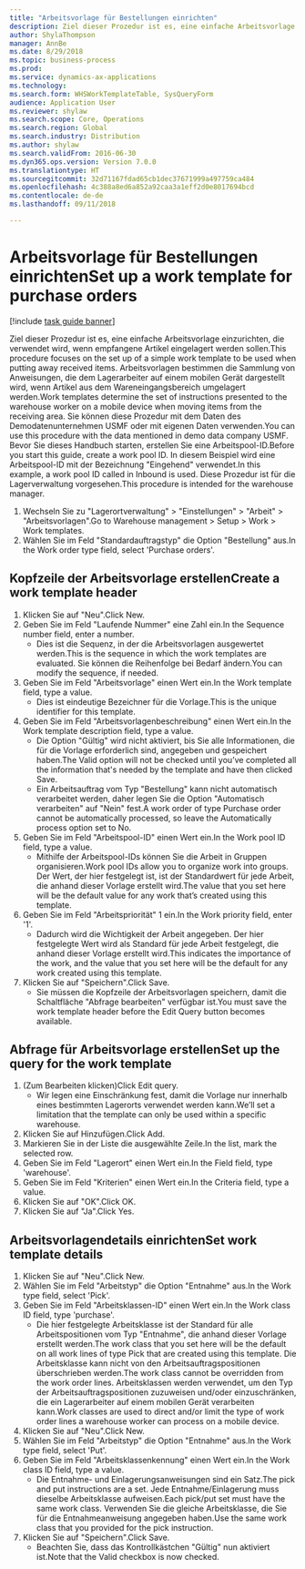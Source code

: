 ```yaml
--- 
title: "Arbeitsvorlage für Bestellungen einrichten"
description: Ziel dieser Prozedur ist es, eine einfache Arbeitsvorlage einzurichten, die verwendet wird, wenn empfangene Artikel eingelagert werden sollen.
author: ShylaThompson
manager: AnnBe
ms.date: 8/29/2018
ms.topic: business-process
ms.prod: 
ms.service: dynamics-ax-applications
ms.technology: 
ms.search.form: WHSWorkTemplateTable, SysQueryForm
audience: Application User
ms.reviewer: shylaw
ms.search.scope: Core, Operations
ms.search.region: Global
ms.search.industry: Distribution
ms.author: shylaw
ms.search.validFrom: 2016-06-30
ms.dyn365.ops.version: Version 7.0.0
ms.translationtype: HT
ms.sourcegitcommit: 32d71167fdad65cb1dec37671999a497759ca484
ms.openlocfilehash: 4c388a8ed6a852a92caa3a1eff2d0e8017694bcd
ms.contentlocale: de-de
ms.lasthandoff: 09/11/2018

---
```

# <a name="set-up-a-work-template-for-purchase-orders"></a><span data-ttu-id="a04d4-103">Arbeitsvorlage für Bestellungen einrichten</span><span class="sxs-lookup"><span data-stu-id="a04d4-103">Set up a work template for purchase orders</span></span>

[!include [task guide banner](../../includes/task-guide-banner.md)]

<span data-ttu-id="a04d4-104">Ziel dieser Prozedur ist es, eine einfache Arbeitsvorlage einzurichten, die verwendet wird, wenn empfangene Artikel eingelagert werden sollen.</span><span class="sxs-lookup"><span data-stu-id="a04d4-104">This procedure focuses on the set up of a simple work template to be used when putting away received items.</span></span> <span data-ttu-id="a04d4-105">Arbeitsvorlagen bestimmen die Sammlung von Anweisungen, die dem Lagerarbeiter auf einem mobilen Gerät dargestellt wird, wenn Artikel aus dem Wareneingangsbereich umgelagert werden.</span><span class="sxs-lookup"><span data-stu-id="a04d4-105">Work templates determine the set of instructions presented to the warehouse worker on a mobile device when moving items from the receiving area.</span></span> <span data-ttu-id="a04d4-106">Sie können diese Prozedur mit dem Daten des Demodatenunternehmen USMF oder mit eigenen Daten verwenden.</span><span class="sxs-lookup"><span data-stu-id="a04d4-106">You can use this procedure with the data mentioned in demo data company USMF.</span></span> <span data-ttu-id="a04d4-107">Bevor Sie dieses Handbuch starten, erstellen Sie eine Arbeitspool-ID.</span><span class="sxs-lookup"><span data-stu-id="a04d4-107">Before you start this guide, create a work pool ID.</span></span> <span data-ttu-id="a04d4-108">In diesem Beispiel wird eine Arbeitspool-ID mit der Bezeichnung "Eingehend" verwendet.</span><span class="sxs-lookup"><span data-stu-id="a04d4-108">In this example, a work pool ID called in Inbound is used.</span></span> <span data-ttu-id="a04d4-109">Diese Prozedur ist für die Lagerverwaltung vorgesehen.</span><span class="sxs-lookup"><span data-stu-id="a04d4-109">This procedure is intended for the warehouse manager.</span></span>

1. <span data-ttu-id="a04d4-110">Wechseln Sie zu "Lagerortverwaltung" > "Einstellungen" > "Arbeit" > "Arbeitsvorlagen".</span><span class="sxs-lookup"><span data-stu-id="a04d4-110">Go to Warehouse management > Setup > Work > Work templates.</span></span>
2. <span data-ttu-id="a04d4-111">Wählen Sie im Feld "Standardauftragstyp" die Option "Bestellung" aus.</span><span class="sxs-lookup"><span data-stu-id="a04d4-111">In the Work order type field, select 'Purchase orders'.</span></span>

## <a name="create-a-work-template-header"></a><span data-ttu-id="a04d4-112">Kopfzeile der Arbeitsvorlage erstellen</span><span class="sxs-lookup"><span data-stu-id="a04d4-112">Create a work template header</span></span>
1. <span data-ttu-id="a04d4-113">Klicken Sie auf "Neu".</span><span class="sxs-lookup"><span data-stu-id="a04d4-113">Click New.</span></span>
2. <span data-ttu-id="a04d4-114">Geben Sie im Feld "Laufende Nummer" eine Zahl ein.</span><span class="sxs-lookup"><span data-stu-id="a04d4-114">In the Sequence number field, enter a number.</span></span>
    * <span data-ttu-id="a04d4-115">Dies ist die Sequenz, in der die Arbeitsvorlagen ausgewertet werden.</span><span class="sxs-lookup"><span data-stu-id="a04d4-115">This is the sequence in which the work templates are evaluated.</span></span> <span data-ttu-id="a04d4-116">Sie können die Reihenfolge bei Bedarf ändern.</span><span class="sxs-lookup"><span data-stu-id="a04d4-116">You can modify the sequence, if needed.</span></span>  
3. <span data-ttu-id="a04d4-117">Geben Sie im Feld "Arbeitsvorlage" einen Wert ein.</span><span class="sxs-lookup"><span data-stu-id="a04d4-117">In the Work template field, type a value.</span></span>
    * <span data-ttu-id="a04d4-118">Dies ist eindeutige Bezeichner für die Vorlage.</span><span class="sxs-lookup"><span data-stu-id="a04d4-118">This is the unique identifier for this template.</span></span>  
4. <span data-ttu-id="a04d4-119">Geben Sie im Feld "Arbeitsvorlagenbeschreibung" einen Wert ein.</span><span class="sxs-lookup"><span data-stu-id="a04d4-119">In the Work template description field, type a value.</span></span>
    * <span data-ttu-id="a04d4-120">Die Option "Gültig" wird nicht aktiviert, bis Sie alle Informationen, die für die Vorlage erforderlich sind, angegeben und gespeichert haben.</span><span class="sxs-lookup"><span data-stu-id="a04d4-120">The Valid option will not be checked until you’ve completed all the information that's needed by the template and have then clicked Save.</span></span>  
    * <span data-ttu-id="a04d4-121">Ein Arbeitsauftrag vom Typ "Bestellung" kann nicht automatisch verarbeitet werden, daher legen Sie die Option "Automatisch verarbeiten" auf "Nein" fest.</span><span class="sxs-lookup"><span data-stu-id="a04d4-121">A work order of type Purchase order cannot be automatically processed, so leave the  Automatically process option set to No.</span></span>  
5. <span data-ttu-id="a04d4-122">Geben Sie im Feld "Arbeitspool-ID" einen Wert ein.</span><span class="sxs-lookup"><span data-stu-id="a04d4-122">In the Work pool ID field, type a value.</span></span>
    * <span data-ttu-id="a04d4-123">Mithilfe der Arbeitspool-IDs können Sie die Arbeit in Gruppen organisieren.</span><span class="sxs-lookup"><span data-stu-id="a04d4-123">Work pool IDs allow you to organize work into groups.</span></span> <span data-ttu-id="a04d4-124">Der Wert, der hier festgelegt ist, ist der Standardwert für jede Arbeit, die anhand dieser Vorlage erstellt wird.</span><span class="sxs-lookup"><span data-stu-id="a04d4-124">The value that you set here will be the default value for any work that’s created using this template.</span></span>  
6. <span data-ttu-id="a04d4-125">Geben Sie im Feld "Arbeitspriorität" 1 ein.</span><span class="sxs-lookup"><span data-stu-id="a04d4-125">In the Work priority field, enter '1'.</span></span>
    * <span data-ttu-id="a04d4-126">Dadurch wird die Wichtigkeit der Arbeit angegeben. Der hier festgelegte Wert wird als Standard für jede Arbeit festgelegt, die anhand dieser Vorlage erstellt wird.</span><span class="sxs-lookup"><span data-stu-id="a04d4-126">This indicates the importance of the work, and the value that you set here will be the default for any work created using this template.</span></span>  
7. <span data-ttu-id="a04d4-127">Klicken Sie auf "Speichern".</span><span class="sxs-lookup"><span data-stu-id="a04d4-127">Click Save.</span></span>
    * <span data-ttu-id="a04d4-128">Sie müssen die Kopfzeile der Arbeitsvorlagen speichern, damit die Schaltfläche "Abfrage bearbeiten" verfügbar ist.</span><span class="sxs-lookup"><span data-stu-id="a04d4-128">You must save the work template header before the Edit Query button becomes available.</span></span>  

## <a name="set-up-the-query-for-the-work-template"></a><span data-ttu-id="a04d4-129">Abfrage für Arbeitsvorlage erstellen</span><span class="sxs-lookup"><span data-stu-id="a04d4-129">Set up the query for the work template</span></span>
1. <span data-ttu-id="a04d4-130">(Zum Bearbeiten klicken)</span><span class="sxs-lookup"><span data-stu-id="a04d4-130">Click Edit query.</span></span>
    * <span data-ttu-id="a04d4-131">Wir legen eine Einschränkung fest, damit die Vorlage nur innerhalb eines bestimmten Lagerorts verwendet werden kann.</span><span class="sxs-lookup"><span data-stu-id="a04d4-131">We’ll set a limitation that the template can only be used within a specific warehouse.</span></span>  
2. <span data-ttu-id="a04d4-132">Klicken Sie auf Hinzufügen.</span><span class="sxs-lookup"><span data-stu-id="a04d4-132">Click Add.</span></span>
3. <span data-ttu-id="a04d4-133">Markieren Sie in der Liste die ausgewählte Zeile.</span><span class="sxs-lookup"><span data-stu-id="a04d4-133">In the list, mark the selected row.</span></span>
4. <span data-ttu-id="a04d4-134">Geben Sie im Feld "Lagerort" einen Wert ein.</span><span class="sxs-lookup"><span data-stu-id="a04d4-134">In the Field field, type 'warehouse'.</span></span>
5. <span data-ttu-id="a04d4-135">Geben Sie im Feld "Kriterien" einen Wert ein.</span><span class="sxs-lookup"><span data-stu-id="a04d4-135">In the Criteria field, type a value.</span></span>
6. <span data-ttu-id="a04d4-136">Klicken Sie auf "OK".</span><span class="sxs-lookup"><span data-stu-id="a04d4-136">Click OK.</span></span>
7. <span data-ttu-id="a04d4-137">Klicken Sie auf "Ja".</span><span class="sxs-lookup"><span data-stu-id="a04d4-137">Click Yes.</span></span>

## <a name="set-work-template-details"></a><span data-ttu-id="a04d4-138">Arbeitsvorlagendetails einrichten</span><span class="sxs-lookup"><span data-stu-id="a04d4-138">Set work template details</span></span>
1. <span data-ttu-id="a04d4-139">Klicken Sie auf "Neu".</span><span class="sxs-lookup"><span data-stu-id="a04d4-139">Click New.</span></span>
2. <span data-ttu-id="a04d4-140">Wählen Sie im Feld "Arbeitstyp" die Option "Entnahme" aus.</span><span class="sxs-lookup"><span data-stu-id="a04d4-140">In the Work type field, select 'Pick'.</span></span>
3. <span data-ttu-id="a04d4-141">Geben Sie im Feld "Arbeitsklassen-ID" einen Wert ein.</span><span class="sxs-lookup"><span data-stu-id="a04d4-141">In the Work class ID field, type 'purchase'.</span></span>
    * <span data-ttu-id="a04d4-142">Die hier festgelegte Arbeitsklasse ist der Standard für alle Arbeitspositionen vom Typ "Entnahme", die anhand dieser Vorlage erstellt werden.</span><span class="sxs-lookup"><span data-stu-id="a04d4-142">The work class that you set here will be the default on all work lines of type Pick that are created using this template.</span></span> <span data-ttu-id="a04d4-143">Die Arbeitsklasse kann nicht von den Arbeitsauftragspositionen überschrieben werden.</span><span class="sxs-lookup"><span data-stu-id="a04d4-143">The work class cannot be overridden from the work order lines.</span></span> <span data-ttu-id="a04d4-144">Arbeitsklassen werden verwendet, um den Typ der Arbeitsauftragspositionen zuzuweisen und/oder einzuschränken, die ein Lagerarbeiter auf einem mobilen Gerät verarbeiten kann.</span><span class="sxs-lookup"><span data-stu-id="a04d4-144">Work classes are used to direct and/or limit the type of work order lines a warehouse worker can process on a mobile device.</span></span>  
4. <span data-ttu-id="a04d4-145">Klicken Sie auf "Neu".</span><span class="sxs-lookup"><span data-stu-id="a04d4-145">Click New.</span></span>
5. <span data-ttu-id="a04d4-146">Wählen Sie im Feld "Arbeitstyp" die Option "Entnahme" aus.</span><span class="sxs-lookup"><span data-stu-id="a04d4-146">In the Work type field, select 'Put'.</span></span>
6. <span data-ttu-id="a04d4-147">Geben Sie im Feld "Arbeitsklassenkennung" einen Wert ein.</span><span class="sxs-lookup"><span data-stu-id="a04d4-147">In the Work class ID field, type a value.</span></span>
    * <span data-ttu-id="a04d4-148">Die Entnahme- und Einlagerungsanweisungen sind ein Satz.</span><span class="sxs-lookup"><span data-stu-id="a04d4-148">The pick and put instructions are a set.</span></span> <span data-ttu-id="a04d4-149">Jede Entnahme/Einlagerung muss dieselbe Arbeitsklasse aufweisen.</span><span class="sxs-lookup"><span data-stu-id="a04d4-149">Each pick/put set must have the same work class.</span></span> <span data-ttu-id="a04d4-150">Verwenden Sie die gleiche Arbeitsklasse, die Sie für die Entnahmeanweisung angegeben haben.</span><span class="sxs-lookup"><span data-stu-id="a04d4-150">Use the same work class that you provided for the pick instruction.</span></span>  
7. <span data-ttu-id="a04d4-151">Klicken Sie auf "Speichern".</span><span class="sxs-lookup"><span data-stu-id="a04d4-151">Click Save.</span></span>
    * <span data-ttu-id="a04d4-152">Beachten Sie, dass das Kontrollkästchen "Gültig" nun aktiviert ist.</span><span class="sxs-lookup"><span data-stu-id="a04d4-152">Note that the Valid checkbox is now checked.</span></span>  



